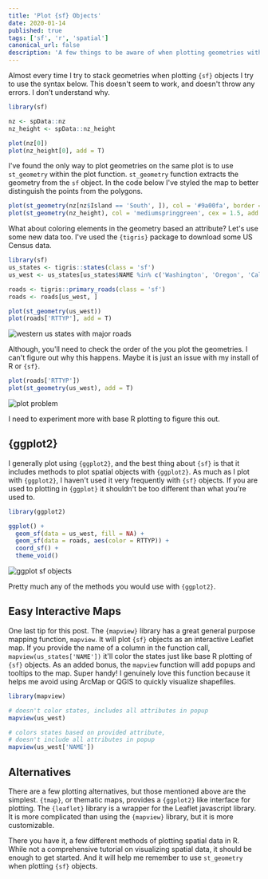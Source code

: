 ```yaml
---
title: 'Plot {sf} Objects'
date: 2020-01-14
published: true
tags: ['sf', 'r', 'spatial']
canonical_url: false
description: 'A few things to be aware of when plotting geometries with {sf}.'
---
```


Almost every time I try to stack geometries when plotting `{sf}` objects I try to use the syntax below. This doesn't seem to work, and doesn't throw any errors. I don't understand why.

```r
library(sf)

nz <- spData::nz
nz_height <- spData::nz_height

plot(nz[0])
plot(nz_height[0], add = T)
```

I've found the only way to plot geometries on the same plot is to use `st_geometry` within the plot function. `st_geometry` function extracts the geometry from the `sf` object. In the code below I've styled the map to better distinguish the points from the polygons.

```r
plot(st_geometry(nz[nz$Island == 'South', ]), col = '#9a00fa', border = '#c871ff')
plot(st_geometry(nz_height), col = 'mediumspringgreen', cex = 1.5, add = T)
```
What about coloring elements in the geometry based an attribute? Let's use some new data too. I've used the `{tigris}` package to download some US Census data. 

```r
library(sf)
us_states <- tigris::states(class = 'sf')
us_west <- us_states[us_states$NAME %in% c('Washington', 'Oregon', 'California'), ]

roads <- tigris::primary_roads(class = 'sf')
roads <- roads[us_west, ]

plot(st_geometry(us_west))
plot(roads['RTTYP'], add = T)
```

![western us states with major roads](/images/western-roads-plot.jpeg)

Although, you'll need to check the order of the you plot the geometries. I can't figure out why this happens. Maybe it is just an issue with my install of R or `{sf}`.

```r
plot(roads['RTTYP'])
plot(st_geometry(us_west), add = T)
```

![plot problem](/images/problem-plot-order.jpeg)

I need to experiment more with base R plotting to figure this out. 

## {ggplot2}

I generally plot using `{ggplot2}`, and the best thing about `{sf}` is that it includes methods to plot spatial objects with `{ggplot2}`. As much as I plot with `{ggplot2}`, I haven't used it very frequently with `{sf}` objects. If you are used to plotting in `{ggplot}` it shouldn't be too different than what you're used to.

```r
library(ggplot2)

ggplot() +
  geom_sf(data = us_west, fill = NA) +
  geom_sf(data = roads, aes(color = RTTYP)) +
  coord_sf() +
  theme_void()
```

![ggplot sf objects](/images/ggplot-sf.jpeg)

Pretty much any of the methods you would use with `{ggplot2}`. 

## Easy Interactive Maps

One last tip for this post. The `{mapview}` library has a great general purpose mapping function, `mapview`. It will plot `{sf}` objects as an interactive Leaflet map. If you provide the name of a column in the function call, `mapview(us_states['NAME'])` it'll color the states just like base R plotting of `{sf}` objects. As an added bonus, the `mapview` function will add popups and tooltips to the map. Super handy! I genuinely love this function because it helps me avoid using ArcMap or QGIS to quickly visualize shapefiles. 

```r
library(mapview)

# doesn't color states, includes all attributes in popup
mapview(us_west)

# colors states based on provided attribute,
# doesn't include all attributes in popup
mapview(us_west['NAME'])
```

## Alternatives

There are a few plotting alternatives, but those mentioned above are the simplest. `{tmap}`, or thematic maps, provides a `{ggplot2}` like interface for plotting. The `{leaflet}` library is a wrapper for the Leaflet javascript library. It is more complicated than using the `{mapview}` library, but it is more customizable. 

There you have it, a few different methods of plotting spatial data in R. While not a comprehensive tutorial on visualizing spatial data, it should be enough to get started. And it will help me remember to use `st_geometry` when plotting `{sf}` objects.